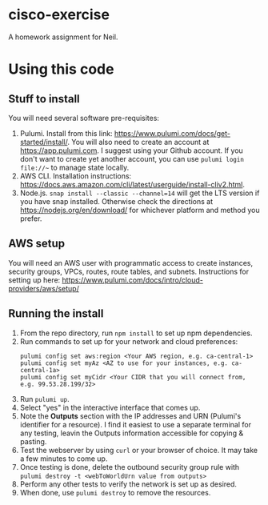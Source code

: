 # cisco-exercise
A homework assignment for Neil.

# Using this code

## Stuff to install

You will need several software pre-requisites:

1. Pulumi. Install from this link: https://www.pulumi.com/docs/get-started/install/. You will also need to create an account at https://app.pulumi.com. I suggest using your Github account. If you don't want to create yet another account, you can use `pulumi login file://~` to manage state locally.
2. AWS CLI. Installation instructions: https://docs.aws.amazon.com/cli/latest/userguide/install-cliv2.html.
3. Node.js. `snap install --classic --channel=14` will get the LTS version if you have snap installed. Otherwise check the directions at https://nodejs.org/en/download/ for whichever platform and method you prefer.

## AWS setup

You will need an AWS user with programmatic access to create instances, security groups, VPCs, routes, route tables, and subnets. Instructions for setting up here: https://www.pulumi.com/docs/intro/cloud-providers/aws/setup/

## Running the install

1. From the repo directory, run `npm install` to set up npm dependencies.
2. Run commands to set up for your network and cloud preferences:
    ```
    pulumi config set aws:region <Your AWS region, e.g. ca-central-1>
    pulumi config set myAz <AZ to use for your instances, e.g. ca-central-1a>
    pulumi config set myCidr <Your CIDR that you will connect from, e.g. 99.53.28.199/32>
    ```
3. Run `pulumi up`.
4. Select "yes" in the interactive interface that comes up.
5. Note the **Outputs** section with the IP addresses and URN (Pulumi's identifier for a resource). I find it easiest to use a separate terminal for any testing, leavin the Outputs information accessible for copying & pasting.
6. Test the webserver by using `curl` or your browser of choice. It may take a few minutes to come up.
7. Once testing is done, delete the outbound security group rule with `pulumi destroy -t <webToWorldUrn value from outputs>`
8. Perform any other tests to verify the network is set up as desired.
9. When done, use `pulumi destroy` to remove the resources.
